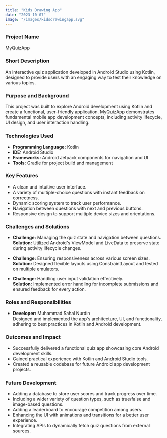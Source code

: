 ```yaml
---
title: "Kids Drawing App"
date: "2023-10-07"
image: "/images/kidsdrawingapp.svg"
---
```


<!-- @format -->

### Project Name

MyQuizApp

### Short Description

An interactive quiz application developed in Android Studio using Kotlin, designed to provide users with an engaging way to test their knowledge on various topics.

### Purpose and Background

This project was built to explore Android development using Kotlin and create a functional, user-friendly application. MyQuizApp demonstrates fundamental mobile app development concepts, including activity lifecycle, UI design, and user interaction handling.

### Technologies Used

- **Programming Language:** Kotlin
- **IDE:** Android Studio
- **Frameworks:** Android Jetpack components for navigation and UI
- **Tools:** Gradle for project build and management

### Key Features

- A clean and intuitive user interface.
- A variety of multiple-choice questions with instant feedback on correctness.
- Dynamic scoring system to track user performance.
- Navigation between questions with next and previous buttons.
- Responsive design to support multiple device sizes and orientations.

### Challenges and Solutions

- **Challenge:** Managing the quiz state and navigation between questions.  
  **Solution:** Utilized Android's ViewModel and LiveData to preserve state during activity lifecycle changes.

- **Challenge:** Ensuring responsiveness across various screen sizes.  
  **Solution:** Designed flexible layouts using ConstraintLayout and tested on multiple emulators.

- **Challenge:** Handling user input validation effectively.  
  **Solution:** Implemented error handling for incomplete submissions and ensured feedback for every action.

### Roles and Responsibilities

- **Developer:** Muhammad Sahal Nurdin  
  Designed and implemented the app's architecture, UI, and functionality, adhering to best practices in Kotlin and Android development.

### Outcomes and Impact

- Successfully delivered a functional quiz app showcasing core Android development skills.
- Gained practical experience with Kotlin and Android Studio tools.
- Created a reusable codebase for future Android app development projects.

### Future Development

- Adding a database to store user scores and track progress over time.
- Including a wider variety of question types, such as true/false and image-based questions.
- Adding a leaderboard to encourage competition among users.
- Enhancing the UI with animations and transitions for a better user experience.
- Integrating APIs to dynamically fetch quiz questions from external sources.
